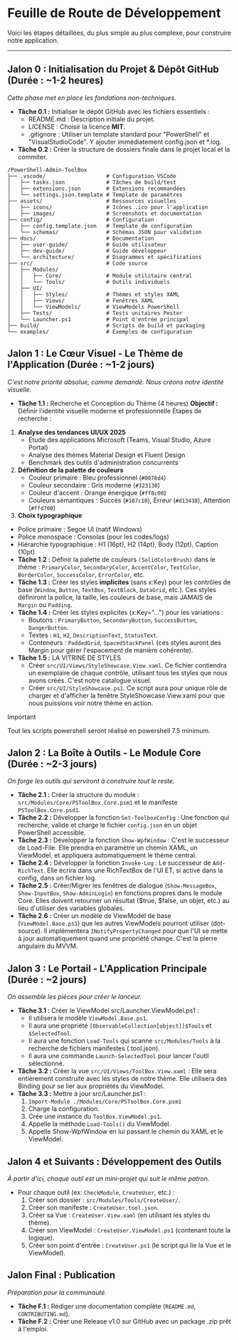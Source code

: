 # Feuille de Route de Développement
Voici les étapes détaillées, du plus simple au plus complexe, pour construire notre application.

---

## Jalon 0 : Initialisation du Projet & Dépôt GitHub (Durée : ~1-2 heures)
*Cette phase met en place les fondations non-techniques.*
- **Tâche 0.1 :** Initialiser le dépôt GitHub avec les fichiers essentiels :
  - README.md : Description initiale du projet.
  - LICENSE : Choisir la licence **MIT**.
  - .gitignore : Utiliser un template standard pour "PowerShell" et "VisualStudioCode". Y ajouter immédiatement config.json et *.log.
- **Tâche 0.2 :** Créer la structure de dossiers finale dans le projet local et la commiter.

```
/PowerShell-Admin-ToolBox
├── .vscode/                   # Configuration VSCode
│   ├── tasks.json             # Tâches de build/test
│   ├── extensions.json        # Extensions recommandées
│   └── settings.json.template # Template de paramètres
├── assets/                    # Ressources visuelles
│   ├── icons/                 # Icônes .ico pour l'application
│   ├── images/                # Screenshots et documentation
├── config/                    # Configuration
│   ├── config.template.json   # Template de configuration
│   └── schemas/               # Schémas JSON pour validation
├── docs/                      # Documentation
│   ├── user-guide/            # Guide utilisateur
│   ├── dev-guide/             # Guide développeur
│   └── architecture/          # Diagrammes et spécifications
├── src/                       # Code source
│   ├── Modules/
│   │   ├── Core/              # Module utilitaire central
│   │   └── Tools/             # Outils individuels
│   ├── UI/
│   │   ├── Styles/            # Thèmes et styles XAML
│   │   ├── Views/             # Fenêtres XAML
│   │   └── ViewModels/        # ViewModels PowerShell
│   ├── Tests/                 # Tests unitaires Pester
│   └── Launcher.ps1           # Point d'entrée principal
├── build/                     # Scripts de build et packaging
└── examples/                  # Exemples de configuration
```

## Jalon 1 : Le Cœur Visuel - Le Thème de l'Application (Durée : ~1-2 jours)
*C'est notre priorité absolue, comme demandé. Nous créons notre identité visuelle.*
- **Tâche 1.1 :** Recherche et Conception du Thème (4 heures)
**Objectif :** Définir l'identité visuelle moderne et professionnelle
Étapes de recherche :
1. **Analyse des tendances UI/UX 2025**
   - Étude des applications Microsoft (Teams, Visual Studio, Azure Portal)
   - Analyse des thèmes Material Design et Fluent Design
   - Benchmark des outils d'administration concurrents
2. **Définition de la palette de couleurs**
   - Couleur primaire : Bleu professionnel (`#0078d4`)
   - Couleur secondaire : Gris moderne (`#323130`)
   - Couleur d'accent : Orange énergique (`#ff8c00`)
   - Couleurs sémantiques : Succès (`#107c10`), Erreur (`#d13438`), Attention (`#ffd700`)
3. **Choix typographique**
  - Police primaire : Segoe UI (natif Windows)
  - Police monospace : Consolas (pour les codes/logs)
  - Hiérarchie typographique : H1 (16pt), H2 (14pt), Body (12pt), Caption (10pt)
- **Tâche 1.2 :** Définir la palette de couleurs `(SolidColorBrush)` dans le thème : `PrimaryColor`, `SecondaryColor`, `AccentColor`, `TextColor`, `BorderColor`, `SuccessColor`, `ErrorColor`, etc.
- **Tâche 1.3 :** Créer les styles **implicites** (sans x:Key) pour les contrôles de base (`Window`, `Button`, `TextBox`, `TextBlock`, `DataGrid`, etc.). Ces styles définiront la police, la taille, les couleurs de base, mais JAMAIS de `Margin` ou `Padding`.
- **Tâche 1.4 :** Créer les styles explicites (x:Key="...") pour les variations :
  - Boutons : `PrimaryButton`, `SecondaryButton`, `SuccessButton`, `DangerButton`.
  - Textes : `H1`, `H2`, `DescriptionText`, `StatusText`.
  - Conteneurs : `PaddedGrid`, `SpacedStackPanel` (ces styles auront des Margin pour gérer l'espacement de manière cohérente).
- **Tâche 1.5 :** LA VITRINE DE STYLES
  - Créer `src/UI/Views/StyleShowcase.View.xaml`. Ce fichier contiendra un exemplaire de chaque contrôle, utilisant tous les styles que nous avons créés. C'est notre catalogue visuel.
  - Créer `src/UI/StyleShowcase.ps1`. Ce script aura pour unique rôle de charger et d'afficher la fenêtre StyleShowcase.View.xaml pour que nous puissions voir notre thème en action.

> [!IMPORTANT]
> Tout les scripts powershell seront réalisé en powershell 7.5 minimum.

## Jalon 2 : La Boîte à Outils - Le Module Core (Durée : ~2-3 jours)
*On forge les outils qui serviront à construire tout le reste.*
- **Tâche 2.1 :** Créer la structure du module : `src/Modules/Core/PSToolBox.Core.psm1` et le manifeste `PSToolBox.Core.psd1`.
- **Tâche 2.2 :** Développer la fonction `Get-ToolboxConfig` : Une fonction qui recherche, valide et charge le fichier `config.json` en un objet PowerShell accessible.
- **Tâche 2.3 :** Développer la fonction `Show-WpfWindow` : C'est le successeur de Load-File. Elle prendra en paramètre un chemin XAML, un ViewModel, et appliquera automatiquement le thème central.
- **Tâche 2.4 :** Développer la fonction `Invoke-Log` : Le successeur de `Add-RichText`. Elle écrira dans une RichTextBox de l'UI ET, si activé dans la config, dans un fichier log.
- **Tâche 2.5 :** Créer/Migrer les fenêtres de dialogue (`Show-MessageBox`, `Show-InputBox`, `Show-AdminLogin`) en fonctions propres dans le module Core. Elles doivent retourner un résultat ($true, $false, un objet, etc.) au lieu d'utiliser des variables globales.
- **Tâche 2.6 :** Créer un modèle de ViewModel de base (`ViewModel.Base.ps1`) que les autres ViewModels pourront utiliser (dot-source). Il implémentera `INotifyPropertyChanged` pour que l'UI se mette à jour automatiquement quand une propriété change. C'est la pierre angulaire du MVVM.

## Jalon 3 : Le Portail - L'Application Principale (Durée : ~2 jours)
*On assemble les pièces pour créer le lanceur.*
- **Tâche 3.1 :** Créer le ViewModel src/Launcher.ViewModel.ps1 :
  - Il utilisera le modèle `ViewModel.Base.ps1`.
  - Il aura une propriété `[ObservableCollection[object]]$Tools` et `$SelectedTool`.
  - Il aura une fonction `Load-Tools` qui scanne `src/Modules/Tools` à la recherche de fichiers manifestes (.tool.json).
  - Il aura une commande `Launch-SelectedTool` pour lancer l'outil sélectionné.
- **Tâche 3.2 :** Créer la vue `src/UI/Views/ToolBox.View.xaml` :
Elle sera entièrement construite avec les styles de notre thème.
Elle utilisera des Binding pour se lier aux propriétés du ViewModel.
- **Tâche 3.3 :** Mettre à jour src/Launcher.ps1 :
  1. `Import-Module ./Modules/Core/PSToolBox.Core.psm1`
  2. Charge la configuration.
  3. Crée une instance du `ToolBox.ViewModel.ps1`.
  4. Appelle la méthode `Load-Tools()` du ViewModel.
  5. Appelle Show-WpfWindow en lui passant le chemin du XAML et le ViewModel.

## Jalon 4 et Suivants : Développement des Outils
*À partir d'ici, chaque outil est un mini-projet qui suit le même patron.*
- Pour chaque outil (ex: `CheckModule`, `CreateUser`, etc.) :
  1. Créer son dossier : `src/Modules/Tools/CreateUser/`.
  2. Créer son manifeste : `CreateUser.tool.json`.
  3. Créer sa Vue : `CreateUser.View.xaml` (en utilisant les styles du thème).
  4. Créer son ViewModel : `CreateUser.ViewModel.ps1` (contenant toute la logique).
  5. Créer son point d'entrée : `CreateUser.ps1` (le script qui lie la Vue et le ViewModel).

## Jalon Final : Publication
*Préparation pour la communauté.*
- **Tâche F.1 :** Rédiger une documentation complète (`README.md`, `CONTRIBUTING.md`).
- **Tâche F.2 :** Créer une Release v1.0 sur GitHub avec un package .zip prêt à l'emploi.